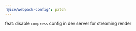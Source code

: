 ```yaml
---
'@ice/webpack-config': patch
---
```


feat: disable `compress` config in dev server for streaming render
